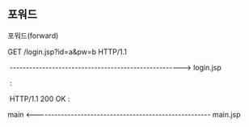 ## 포워드

포워드(forward)        

GET /login.jsp?id=a&pw=b HTTP/1.1   

​			-----------------------------------------------------> login.jsp

​											                                              :

​                     HTTP/1.1 200 OK                 		             :

main <------------------------------------------------------  main.jsp